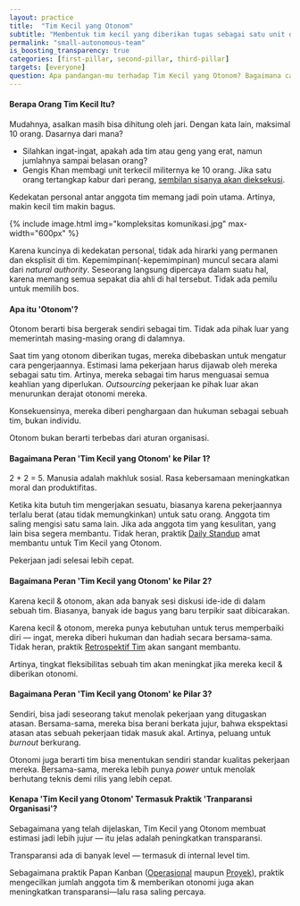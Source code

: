 ```yaml
---
layout: practice
title:  "Tim Kecil yang Otonom"
subtitle: "Membentuk tim kecil yang diberikan tugas sebagai satu unit dan tidak dapat micro-manage, sehingga kecerdasan kolektif, rasa tanggung jawab, dan kecepatan kerja meningkat."
permalink: "small-autonomous-team"
is_boosting_transparency: true
categories: [first-pillar, second-pillar, third-pillar]
targets: [everyone]
question: Apa pandangan-mu terhadap Tim Kecil yang Otonom? Bagaimana cara terbaik meyakinkan pimpinan agar menerapkan praktik ini?
---
```


#### Berapa Orang Tim Kecil Itu?

Mudahnya, asalkan masih bisa dihitung oleh jari. Dengan kata lain, maksimal 10 orang. Dasarnya dari mana?

- Silahkan ingat-ingat, apakah ada tim atau geng yang erat, namun jumlahnya sampai belasan orang?
- Gengis Khan membagi unit terkecil militernya ke 10 orang. Jika satu orang tertangkap kabur dari perang, [sembilan sisanya akan dieksekusi](https://medium.com/the-strategic-review/unity-5-moral-authority-b7125087ca65#2240).

Kedekatan personal antar anggota tim memang jadi poin utama. Artinya, makin kecil tim makin bagus.

{% include image.html
    img="kompleksitas komunikasi.jpg"
    max-width="600px"
    %}

Karena kuncinya di kedekatan personal, tidak ada hirarki yang permanen dan eksplisit di tim. Kepemimpinan(-kepemimpinan) muncul secara alami dari _natural authority_. Seseorang langsung dipercaya dalam suatu hal, karena memang semua sepakat dia ahli di hal tersebut. Tidak ada pemilu untuk memilih bos.

#### Apa itu 'Otonom'?

Otonom berarti bisa bergerak sendiri sebagai tim. Tidak ada pihak luar yang memerintah masing-masing orang di dalamnya.

Saat tim yang otonom diberikan tugas, mereka dibebaskan untuk mengatur cara pengerjaannya. Estimasi lama pekerjaan harus dijawab oleh mereka sebagai satu tim. Artinya, mereka sebagai tim harus menguasai semua keahlian yang diperlukan. _Outsourcing_ pekerjaan ke pihak luar akan menurunkan derajat otonomi mereka.

Konsekuensinya, mereka diberi penghargaan dan hukuman sebagai sebuah tim, bukan individu.

Otonom bukan berarti terbebas dari aturan organisasi.

#### Bagaimana Peran 'Tim Kecil yang Otonom' ke Pilar 1?

2 + 2 = 5. Manusia adalah makhluk sosial. Rasa kebersamaan meningkatkan moral dan produktifitas.

Ketika kita butuh tim mengerjakan sesuatu, biasanya karena pekerjaannya terlalu berat (atau tidak memungkinkan) untuk satu orang. Anggota tim saling mengisi satu sama lain. Jika ada anggota tim yang kesulitan, yang lain bisa segera membantu. Tidak heran, praktik [Daily Standup](/daily-standup) amat membantu untuk Tim Kecil yang Otonom.

Pekerjaan jadi selesai lebih cepat.

#### Bagaimana Peran 'Tim Kecil yang Otonom' ke Pilar 2?

Karena kecil & otonom, akan ada banyak sesi diskusi ide-ide di dalam sebuah tim. Biasanya, banyak ide bagus yang baru terpikir saat dibicarakan.

Karena kecil & otonom, mereka punya kebutuhan untuk terus memperbaiki diri &mdash; ingat, mereka diberi hukuman dan hadiah secara bersama-sama. Tidak heran, praktik [Retrospektif Tim](/team-retrospective) akan sangant membantu. 

Artinya, tingkat fleksibilitas sebuah tim akan meningkat jika mereka kecil & diberikan otonomi.

#### Bagaimana Peran 'Tim Kecil yang Otonom' ke Pilar 3?

Sendiri, bisa jadi seseorang takut menolak pekerjaan yang ditugaskan atasan. Bersama-sama, mereka bisa berani berkata jujur, bahwa ekspektasi atasan atas sebuah pekerjaan tidak masuk akal. Artinya, peluang untuk _burnout_ berkurang.

Otonomi juga berarti tim bisa menentukan sendiri standar kualitas pekerjaan mereka. Bersama-sama, mereka lebih punya _power_ untuk menolak berhutang teknis demi rilis yang lebih cepat.

#### Kenapa 'Tim Kecil yang Otonom' Termasuk Praktik 'Tranparansi Organisasi'?

Sebagaimana yang telah dijelaskan, Tim Kecil yang Otonom membuat estimasi jadi lebih jujur &mdash; itu jelas adalah peningkatkan transparansi.

Transparansi ada di banyak level &mdash; termasuk di internal level tim.

Sebagaimana praktik Papan Kanban ([Operasional](/kanban-board-for-repeating-work) maupun [Proyek](/kanban-board-for-a-project)), praktik mengecilkan jumlah anggota tim & memberikan otonomi juga akan meningkatkan transparansi&mdash;lalu rasa saling percaya.